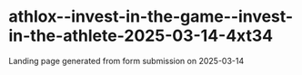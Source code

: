 # athlox--invest-in-the-game--invest-in-the-athlete-2025-03-14-4xt34
Landing page generated from form submission on 2025-03-14
